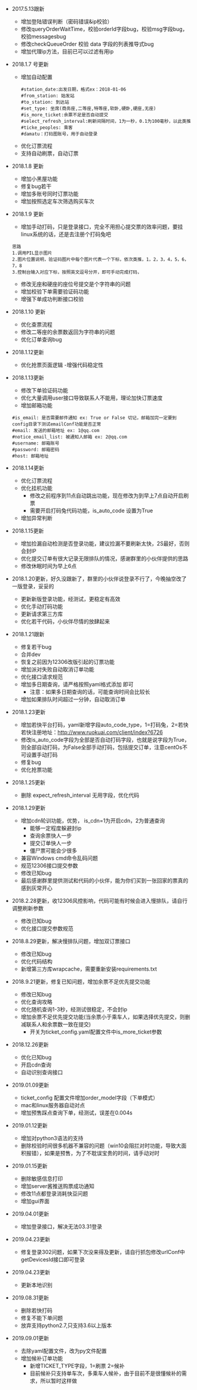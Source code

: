- 2017.5.13跟新
    - 增加登陆错误判断（密码错误&ip校验）
    - 修改queryOrderWaitTime，校验orderId字段bug，校验msg字段bug，校验messagesbug
    - 修改checkQueueOrder  校验 data 字段的列表推导式bug
    - 增加代理ip方法，目前已可以过滤有用ip


- 2018.1.7 号更新
    - 增加自动配置
        ```
        #station_date:出发日期，格式ex：2018-01-06
        #from_station: 始发站
        #to_station: 到达站
        #set_type: 坐席(商务座,二等座,特等座,软卧,硬卧,硬座,无座)
        #is_more_ticket:余票不足是否自动提交
        #select_refresh_interval:刷新间隔时间，1为一秒，0.1为100毫秒，以此类推
        #ticke_peoples: 乘客
        #damatu：打码图账号，用于自动登录
        ```
    - 优化订票流程
    - 支持自动刷票，自动订票

- 2018.1.8 更新
    - 增加小黑屋功能
    - 修复bug若干
    - 增加多账号同时订票功能
    -  增加按照选定车次筛选购买车次

- 2018.1.9 更新

    - 增加手动打码，只是登录接口，完全不用担心提交票的效率问题，要挂linux系统的话，还是去注册个打码兔吧
    ```
    思路
    1.调用PIL显示图片
    2.图片位置说明，验证码图片中每个图片代表一个下标，依次类推，1，2，3，4，5，6，7，8
    3.控制台输入对应下标，按照英文逗号分开，即可手动完成打码，
    ```
    - 修改无座和硬座的座位号提交是个字符串的问题
    - 增加校验下单需要验证码功能
    - 增强下单成功判断接口校验

- 2018.1.10 更新
    - 优化查票流程
    - 修改二等座的余票数返回为字符串的问题
    - 优化订单查询bug
- 2018.1.12更新
    - 优化抢票页面逻辑
    -增强代码稳定性

- 2018.1.13更新
    - 修改下单验证码功能
    - 优化大量调用user接口导致联系人不能用，理论加快订票速度
    - 增加邮箱功能
    ```
    #is_email: 是否需要邮件通知 ex: True or False 切记，邮箱加完一定要到config目录下测试emailConf功能是否正常
    #email: 发送的邮箱地址 ex: 1@qq.com
    #notice_email_list: 被通知人邮箱 ex: 2@qq.com
    #username: 邮箱账号
    #password: 邮箱密码
    #host: 邮箱地址
    ```

- 2018.1.14更新
    - 优化订票流程
    - 优化挂机功能
        - 修改之前程序到11点自动跳出功能，现在修改为到早上7点自动开启刷票
        - 需要开启打码兔代码功能，is_auto_code 设置为True
    - 增加异常判断

- 2018.1.15更新
    - 增加捡漏自动检测是否登录功能，建议捡漏不要刷新太快，2S最好，否则会封IP
    - 优化提交订单有很大记录无限排队的情况，感谢群里的小伙伴提供的思路
    - 修改休眠时间为早上6点

- 2018.1.20更新，好久没跟新了，群里的小伙伴说登录不行了，今晚抽空改了一版登录，妥妥的
    - 更新新版登录功能，经测试，更稳定有高效
    - 优化手动打码功能
    - 更新请求第三方库
    - 优化若干代码，小伙伴尽情的放肆起来

- 2018.1.21跟新
    - 修复若干bug
    - 合并dev
    - 恢复之前因为12306改版引起的订票功能
    - 增加派对失败自动取消订单功能
    - 优化接口请求规范
    - 增加多日期查询，请严格按照yaml格式添加 即可
        - 注意：如果多日期查询的话，可能查询时间会比较长
    - 增加如果排队时间超过一分钟，自动取消订单

- 2018.1.23更新
    - 增加若快平台打码，yaml新增字段auto_code_type，1=打码兔，2=若快 若快注册地址：http://www.ruokuai.com/client/index?6726
    - 修改is_auto_code字段为全部是否自动打码字段，也就是说字段为True，则全部自动打码，为False全部手动打码，包括提交订单，注意centOs不可设置手动打码
    - 修复bug
    - 优化抢票功能

- 2018.1.25更新
    - 删除 expect_refresh_interval 无用字段，优化代码

- 2018.1.29更新
    - 增加cdn轮训功能，优势， is_cdn=1为开启cdn，2为普通查询
        - 能够一定程度躲避封ip
        - 查询余票快人一步
        - 提交订单快人一步
        - 僵尸票可能会少很多
    - 兼容Windows cmd命令乱码问题
    - 规范12306接口提交参数
    - 修改已知bug
    - 最后感谢群里提供测试和代码的小伙伴，能为你们买到一张回家的票真的感到灰常开心

- 2018.2.28更新，收12306风控影响，代码可能有时候会进入慢排队，请自行调整刷新参数
    - 修改已知bug
    - 优化接口提交参数规范

- 2018.8.29更新，解决慢排队问题，增加双订票接口
    - 修改已知bug
    - 优化代码结构
    - 新增第三方库wrapcache，需要重新安装requirements.txt

- 2018.9.21更新，修复已知问题，增加余票不足优先提交功能
    - 修改已知bug
    - 优化查询攻略
    - 优化随机查询1-3秒，经测试很稳定，不会封ip
    - 增加余票不足优先提交功能(当余票小于乘车人，如果选择优先提交，则删减联系人和余票数一致在提交)
        - 开关为ticket_config.yaml配置文件中is_more_ticket参数

-  2018.12.26更新
    - 优化已知bug
    - 开启cdn查询
    - 自动识别查询接口

-  2019.01.09更新
    - ticket_config 配置文件增加order_model字段（下单模式）
    - mac和linux服务器自动对点
    - 增加预售踩点查询下单，经测试，误差在0.004s

-  2019.01.12更新
    - 增加对python3语法的支持
    - 删除校验时间很多机器不兼容的问题（win10会阻拦对时功能，导致大面积报错），如果是预售，为了不耽误宝贵的时间，请手动对时

-  2019.01.15更新
    - 删除敏感信息打印
    - 增加server酱推送购票成功通知
    - 修改11点都登录消耗快豆问题
    - 增加gui界面

-  2019.04.01更新
    - 增加登录接口，解决无法03.31登录

-  2019.04.23更新
    - 修复登录302问题，如果下次没来得及更新，请自行抓包修改urlConf中getDevicesId接口即可登录
    
-  2019.04.23更新
    - 更新本地识别

-  2019.08.31更新
    - 删除若快打码
    - 修复不能下单问题
    - 放弃支持python2.7,只支持3.6以上版本

-  2019.09.01更新
    - 去除yaml配置文件，改为py文件配置
    - 增加候补订单功能
        - 新增TICKET_TYPE字段，1=刷票 2=候补
        - 目前候补只支持单车次，多乘车人候补，由于目前不是很懂候补的需求，所以暂时这样做
